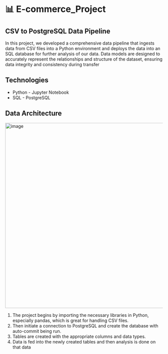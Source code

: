 # 📊 E-commerce_Project
##  CSV to PostgreSQL Data Pipeline
In this project, we developed a comprehensive data pipeline that ingests data from CSV files into a Python environment and deploys the data into an SQL database for further analysis of our data.
Data models are designed to accurately represent the relationships and structure of the dataset, ensuring data integrity and consistency during transfer
## Technologies
- Python - Jupyter Notebook
- SQL - PostgreSQL
## Data Architecture
<img width="591" alt="image" src="https://github.com/Aditi-2512/E-commerce_Project/assets/137753595/1f3e88d7-6933-4ab9-9cc2-3848640fa528">

1. The project begins by importing the necessary libraries in Python, especially pandas, which is great for handling CSV files.
2. Then initiate a connection to PostgreSQL and create the database with auto-commit being run.
3. Tables are created with the appropriate columns and data types.
4. Data is fed into the newly created tables and then analysis is done on that data

